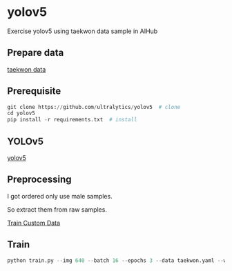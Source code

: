 # yolov5
Exercise yolov5 using taekwon data sample in AIHub


## Prepare data
[taekwon data](https://aihub.or.kr/aihubdata/data/view.do?currMenu=115&topMenu=100&aihubDataSe=realm&dataSetSn=71259)

## Prerequisite
```python
git clone https://github.com/ultralytics/yolov5  # clone
cd yolov5
pip install -r requirements.txt  # install
```

## YOLOv5
[yolov5](https://github.com/ultralytics/yolov5)

## Preprocessing
I got ordered only use male samples. 

So extract them from raw samples.

[Train Custom Data](https://github.com/ultralytics/yolov5/wiki/Train-Custom-Data)



## Train
```python
python train.py --img 640 --batch 16 --epochs 3 --data taekwon.yaml --weights yolov5s.pt
```
